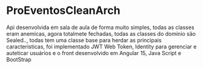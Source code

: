 # ProEventosCleanArch

Api desenvolvida em sala de aula de forma muito simples, todas as classes eram anemicas, agora totalmete fechadas, todas as classes do dominio são Sealed.., todas tem uma classe base para herdar as principais caracteristicas, foi implementado  JWT Web Token, Identity para gerenciar e auteticar usuários e o front desenvolvido em Angular 15, Java Script e BootStrap
